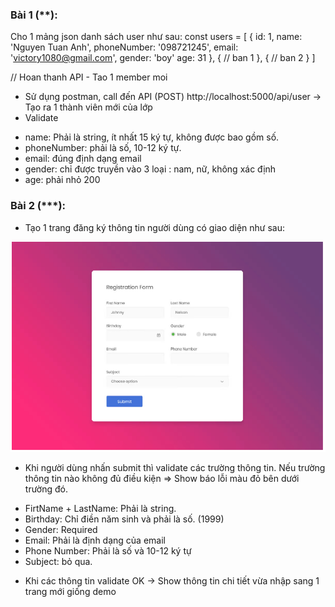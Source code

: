 ### Bài 1 (**):
Cho 1 mảng json danh sách user như sau:
const users = [
{ 
  id: 1, 
  name: 'Nguyen Tuan Anh',
  phoneNumber: '098721245',
  email: 'victory1080@gmail.com',
  gender: 'boy'
  age: 31
}, 
{ // ban 1 }, { // ban 2 } ]

// Hoan thanh API - Tao 1 member moi
- Sử dụng postman, call đến API (POST) http://localhost:5000/api/user -> Tạo ra 1 thành viên mới của lớp
- Validate
+ name: Phải là string, ít nhất 15 ký tự, không được bao gồm số.
+ phoneNumber: phải là số, 10-12 ký tự.
+ email: đúng định dạng email
+ gender: chỉ được truyền vào 3 loại : nam, nữ, không xác định
+ age: phải nhỏ 200

### Bài 2 (***):

- Tạo 1 trang đăng ký thông tin người dùng có giao diện như sau:

![img.png](img.png)

- Khi người dùng nhấn submit thì validate các trường thông tin.
Nếu trường thông tin nào không đủ điều kiện => Show báo lỗi màu đỏ bên dưới trường đó.
+ FirtName + LastName: Phải là string.
+ Birthday: Chỉ điền năm sinh và phải là số. (1999)
+ Gender: Required
+ Email: Phải là định dạng của email
+ Phone Number: Phải là số và 10-12 ký tự
+ Subject: bỏ qua.

- Khi các thông tin validate OK -> Show thông tin chi tiết vừa nhập sang 1 trang mới giống demo

